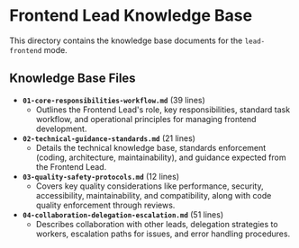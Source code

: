 # Frontend Lead Knowledge Base

This directory contains the knowledge base documents for the `lead-frontend` mode.

## Knowledge Base Files

*   **`01-core-responsibilities-workflow.md`** (39 lines)
    *   Outlines the Frontend Lead's role, key responsibilities, standard task workflow, and operational principles for managing frontend development.
*   **`02-technical-guidance-standards.md`** (21 lines)
    *   Details the technical knowledge base, standards enforcement (coding, architecture, maintainability), and guidance expected from the Frontend Lead.
*   **`03-quality-safety-protocols.md`** (12 lines)
    *   Covers key quality considerations like performance, security, accessibility, maintainability, and compatibility, along with code quality enforcement through reviews.
*   **`04-collaboration-delegation-escalation.md`** (51 lines)
    *   Describes collaboration with other leads, delegation strategies to workers, escalation paths for issues, and error handling procedures.
